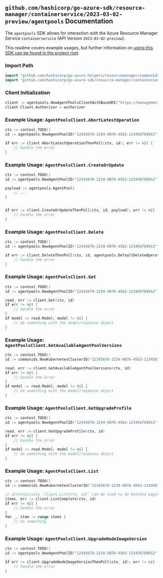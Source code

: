 
## `github.com/hashicorp/go-azure-sdk/resource-manager/containerservice/2023-03-02-preview/agentpools` Documentation

The `agentpools` SDK allows for interaction with the Azure Resource Manager Service `containerservice` (API Version `2023-03-02-preview`).

This readme covers example usages, but further information on [using this SDK can be found in the project root](https://github.com/hashicorp/go-azure-sdk/tree/main/docs).

### Import Path

```go
import "github.com/hashicorp/go-azure-helpers/resourcemanager/commonids"
import "github.com/hashicorp/go-azure-sdk/resource-manager/containerservice/2023-03-02-preview/agentpools"
```


### Client Initialization

```go
client := agentpools.NewAgentPoolsClientWithBaseURI("https://management.azure.com")
client.Client.Authorizer = authorizer
```


### Example Usage: `AgentPoolsClient.AbortLatestOperation`

```go
ctx := context.TODO()
id := agentpools.NewAgentPoolID("12345678-1234-9876-4563-123456789012", "example-resource-group", "managedClusterValue", "agentPoolValue")

if err := client.AbortLatestOperationThenPoll(ctx, id); err != nil {
	// handle the error
}
```


### Example Usage: `AgentPoolsClient.CreateOrUpdate`

```go
ctx := context.TODO()
id := agentpools.NewAgentPoolID("12345678-1234-9876-4563-123456789012", "example-resource-group", "managedClusterValue", "agentPoolValue")

payload := agentpools.AgentPool{
	// ...
}


if err := client.CreateOrUpdateThenPoll(ctx, id, payload); err != nil {
	// handle the error
}
```


### Example Usage: `AgentPoolsClient.Delete`

```go
ctx := context.TODO()
id := agentpools.NewAgentPoolID("12345678-1234-9876-4563-123456789012", "example-resource-group", "managedClusterValue", "agentPoolValue")

if err := client.DeleteThenPoll(ctx, id, agentpools.DefaultDeleteOperationOptions()); err != nil {
	// handle the error
}
```


### Example Usage: `AgentPoolsClient.Get`

```go
ctx := context.TODO()
id := agentpools.NewAgentPoolID("12345678-1234-9876-4563-123456789012", "example-resource-group", "managedClusterValue", "agentPoolValue")

read, err := client.Get(ctx, id)
if err != nil {
	// handle the error
}
if model := read.Model; model != nil {
	// do something with the model/response object
}
```


### Example Usage: `AgentPoolsClient.GetAvailableAgentPoolVersions`

```go
ctx := context.TODO()
id := commonids.NewKubernetesClusterID("12345678-1234-9876-4563-123456789012", "example-resource-group", "managedClusterValue")

read, err := client.GetAvailableAgentPoolVersions(ctx, id)
if err != nil {
	// handle the error
}
if model := read.Model; model != nil {
	// do something with the model/response object
}
```


### Example Usage: `AgentPoolsClient.GetUpgradeProfile`

```go
ctx := context.TODO()
id := agentpools.NewAgentPoolID("12345678-1234-9876-4563-123456789012", "example-resource-group", "managedClusterValue", "agentPoolValue")

read, err := client.GetUpgradeProfile(ctx, id)
if err != nil {
	// handle the error
}
if model := read.Model; model != nil {
	// do something with the model/response object
}
```


### Example Usage: `AgentPoolsClient.List`

```go
ctx := context.TODO()
id := commonids.NewKubernetesClusterID("12345678-1234-9876-4563-123456789012", "example-resource-group", "managedClusterValue")

// alternatively `client.List(ctx, id)` can be used to do batched pagination
items, err := client.ListComplete(ctx, id)
if err != nil {
	// handle the error
}
for _, item := range items {
	// do something
}
```


### Example Usage: `AgentPoolsClient.UpgradeNodeImageVersion`

```go
ctx := context.TODO()
id := agentpools.NewAgentPoolID("12345678-1234-9876-4563-123456789012", "example-resource-group", "managedClusterValue", "agentPoolValue")

if err := client.UpgradeNodeImageVersionThenPoll(ctx, id); err != nil {
	// handle the error
}
```
